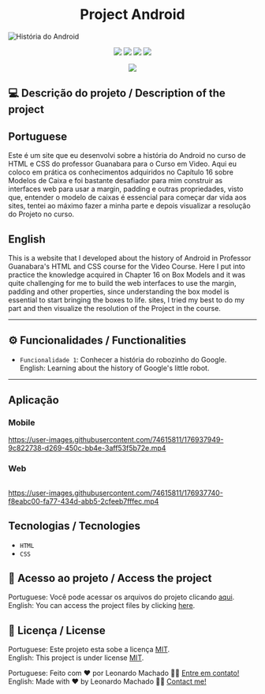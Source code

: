 <h1 align="center">Project Android</h1>

<img src="https://user-images.githubusercontent.com/74615811/176937271-bce811d8-cc24-4dd8-bb4c-f512610589e9.png" alt="História do Android">

<p align="center">
<img src="https://camo.githubusercontent.com/31ddbceac85190c41164841d133e4056da4d4ce57a1a3a8c7cbf40bff1cf71ed/68747470733a2f2f696d672e736869656c64732e696f2f6769746875622f6c6963656e73652f64726f70626f782f64726f70626f782d73646b2d6a617661">
<img src="https://user-images.githubusercontent.com/74615811/176503364-50b5ee48-3d6d-4ab3-ae4b-e6fb7724296b.svg">
<img src="https://user-images.githubusercontent.com/74615811/176503773-dd0bc4ec-fbde-4e70-80d6-9695ff5ef67c.svg">
<img src="https://img.shields.io/badge/Done%20by-Leonardo Machado-%df0000">
</p>

<p align="center">
<img src="http://img.shields.io/static/v1?label=STATUS&message=%20FINISHED&color=GREEN&style=for-the-badge"/>
</p>

## 💻 Descrição do projeto / Description of the project

<h2>Portuguese</h2> Este é um site que eu desenvolvi sobre a história do Android no curso de HTML e CSS do professor Guanabara para o Curso em Video. Aqui eu coloco em prática os conhecimentos adquiridos no Capítulo 16 sobre Modelos de Caixa e foi bastante desafiador para mim construir as interfaces web para usar a margin, padding e outras propriedades, visto que, entender o modelo de caixas é essencial para começar dar vida aos sites, tentei ao máximo fazer a minha parte e depois visualizar a resolução do Projeto no curso. <br>

<h2>English</h2> This is a website that I developed about the history of Android in Professor Guanabara's HTML and CSS course for the Video Course. Here I put into practice the knowledge acquired in Chapter 16 on Box Models and it was quite challenging for me to build the web interfaces to use the margin, padding and other properties, since understanding the box model is essential to start bringing the boxes to life. sites, I tried my best to do my part and then visualize the resolution of the Project in the course.

---

## ⚙️ Funcionalidades / Functionalities
- `Funcionalidade 1`: Conhecer a história do robozinho do Google. <br>
English: Learning about the history of Google's little robot.
        
---

## Aplicação

### Mobile

<p align="center">

https://user-images.githubusercontent.com/74615811/176937949-9c822738-d269-450c-bb4e-3aff53f5b72e.mp4

</p>

### Web

<p align="center" style="display: flex; align-items: flex-start; justify-content: center;">

https://user-images.githubusercontent.com/74615811/176937740-f8eabc00-fa77-434d-abb5-2cfeeb7fffec.mp4

</p>

## Tecnologias / Tecnologies
- ``HTML``
- ``CSS``

## 📁 Acesso ao projeto / Access the project

Portuguese: Você pode acessar os arquivos do projeto clicando [aqui](https://github.com/LeonardoMancilha/Project-Android/find/main). <br>
English: You can access the project files by clicking [here](https://github.com/LeonardoMancilha/Project-Android/find/main).

## 📝 Licença / License

Portuguese: Este projeto esta sobe a licença [MIT](./LICENSE). <br>
English: This project is under license [MIT](./LICENSE).

Portuguese: Feito com ❤️ por Leonardo Machado 👋🏽 [Entre em contato!](https://www.linkedin.com/in/leonardomancilha/) <br>
English: Made with ❤️ by Leonardo Machado 👋🏽 [Contact me!](https://www.linkedin.com/in/leonardomancilha/)

